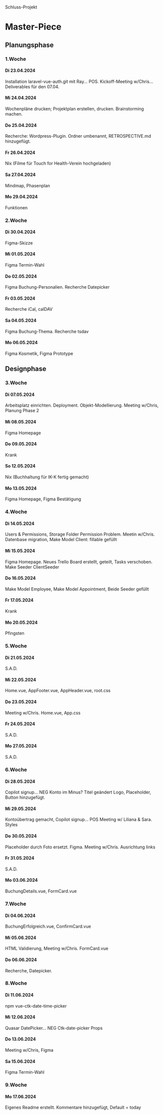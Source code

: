 Schluss-Projekt
# Master-Piece
## Planungsphase
### 1.Woche
#### Di 23.04.2024
Installation laravel-vue-auth.git mit Ray... POS.
Kickoff-Meeting w/Chris... Deliverables für den 07.04.
#### Mi 24.04.2024
Wochenpläne drucken; Projektplan erstellen, drucken. 
Brainstorming machen.
#### Do 25.04.2024
Recherche: Wordpress-Plugin.
Ordner umbenannt, RETROSPECTIVE.md hinzugefügt.
#### Fr 26.04.2024
Nix (Filme für Touch for Health-Verein hochgeladen)
#### Sa 27.04.2024
Mindmap,
Phasenplan
#### Mo 29.04.2024
Funktionen

### 2.Woche
#### Di 30.04.2024
Figma-Skizze
#### Mi 01.05.2024
Figma Termin-Wahl
#### Do 02.05.2024
Figma Buchung-Personalien.
Recherche Datepicker
#### Fr 03.05.2024
Recherche iCal, calDAV
#### Sa 04.05.2024
Figma Buchung-Thema.
Recherche tsdav
#### Mo 06.05.2024
Figma Kosmetik,
Figma Prototype

## Designphase
### 3.Woche
#### Di 07.05.2024
Arbeitsplatz einrichten.
Deployment.
Objekt-Modellierung.
Meeting w/Chris,
Planung Phase 2
#### Mi 08.05.2024
Figma Homepage
#### Do 09.05.2024
Krank
#### So 12.05.2024
Nix (Buchhaltung für IK-K fertig gemacht)
#### Mo 13.05.2024
Figma Homepage,
Figma Bestätigung
### 4.Woche
#### Di 14.05.2024
Users & Permissions,
Storage Folder Permission Problem.
Meetin w/Chris.
Datenbase migration,
Make Model Client: fillable gefüllt
#### Mi 15.05.2024
Figma Homepage.
Neues Trello Board erstellt, geteilt, Tasks verschoben.
Make Seeder ClientSeeder
#### Do 16.05.2024
Make Model Employee,
Make Model Appointment,
Beide Seeder gefüllt
#### Fr 17.05.2024
Krank
#### Mo 20.05.2024
Pfingsten
### 5.Woche
#### Di 21.05.2024
S.A.D.
#### Mi 22.05.2024
Home.vue,
AppFooter.vue,
AppHeader.vue,
root.css
#### Do 23.05.2024
Meeting w/Chris.
Home.vue,
App.css
#### Fr 24.05.2024
S.A.D.
#### Mo 27.05.2024
S.A.D.
### 6.Woche
#### Di 28.05.2024
Copilot signup... NEG Konto im Minus?
Titel geändert
Logo, Placeholder, Button hinzugefügt.
#### Mi 29.05.2024
Kontoübertrag gemacht,
Copilot signup... POS
Meeting w/ Liliana & Sara.
Styles
#### Do 30.05.2024
Placeholder durch Foto ersetzt.
Figma.
Meeting w/Chris.
Ausrichtung links
#### Fr 31.05.2024
S.A.D.
#### Mo 03.06.2024
BuchungDetails.vue,
FormCard.vue
### 7.Woche
#### Di 04.06.2024
BuchungErfolgreich.vue,
ConfirmCard.vue
#### Mi 05.06.2024
HTML Validierung,
Meeting w/Chris.
FormCard.vue
#### Do 06.06.2024
Recherche,
Datepicker.
### 8.Woche
#### Di 11.06.2024
npm vue-ctk-date-time-picker
#### Mi 12.06.2024
Quasar DatePicker... NEG
Ctk-date-picker Props
#### Do 13.06.2024
Meeting w/Chris,
Figma
#### Sa 15.06.2024
Figma Termin-Wahl
### 9.Woche
#### Mo 17.06.2024
Eigenes Readme erstellt.
Kommentare hinzugefügt,
Default = today